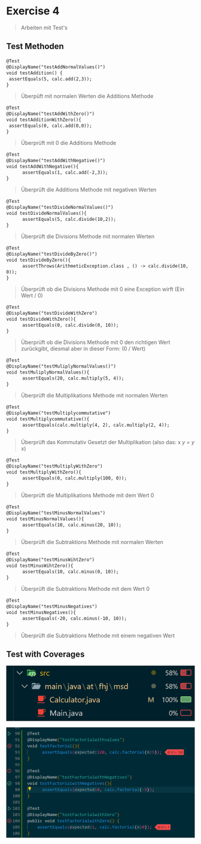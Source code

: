# Exercise 4

> Arbeiten mit Test's

## Test Methoden

```
@Test
@DisplayName("testAddNormalValues()")
void testAddition() {
 assertEquals(5, calc.add(2,3));
}
```

>Überpüft mit normalen Werten die Additions Methode

```
@Test
@DisplayName("testAddWithZero()")
void testAdditionWithZero(){
 assertEquals(0, calc.add(0,0));
}
```

>Überprüft mit 0 die Additions Methode

```
@Test
@DisplayName("testAddWithNegative()")
void testAddWithNegative(){
      assertEquals(1, calc.add(-2,3));
}
```

>Überprüft die Additions Methode mit negativen Werten

```
@Test
@DisplayName("testDivideNormalValues()")
void testDivideNormalValues(){
      assertEquals(5, calc.divide(10,2));
}
```

>Überprüft die Divisions Methode mit normalen Werten

```
@Test
@DisplayName("testDivideByZero()")
void testDivideByZero(){
      assertThrows(ArithmeticException.class , () -> calc.divide(10, 0));
}
```

>Überprüft ob die Divisions Methode mit 0 eine Exception wirft (Ein Wert / 0)

```
@Test
@DisplayName("testDivideWithZero")
void testDivideWithZero(){
      assertEquals(0, calc.divide(0, 10));
}
```

>Überprüft ob die Divisions Methode mit 0 den richtigen Wert zurückgibt, diesmal aber in dieser Form: (0 / Wert)

```
@Test
@DisplayName("testMuliplyNormalValues()")
void testMuliplyNormalValues(){
      assertEquals(20, calc.multiply(5, 4));
}
```

>Überprüft die Multiplikations Methode mit normalen Werten

```
@Test
@DisplayName("testMultiplycommutative")
void testMultiplycommutative(){
      assertEquals(calc.multiply(4, 2), calc.multiply(2, 4));
}
```

>Überprüft das Kommutativ Gesetzt der Multiplikation (also das: x *y = y* x)

```
@Test
@DisplayName("testMultiplyWithZero")
void testMultiplyWithZero(){
      assertEquals(0, calc.multiply(100, 0));
}
```

>Überprüft die Multiplikations Methode mit dem Wert 0

```
@Test
@DisplayName("testMinusNormalValues")
void testMinusNormalValues(){
      assertEquals(10, calc.minus(20, 10));
}
```

>Überprüft die Subtraktions Methode mit normalen Werten

```
@Test
@DisplayName("testMinusWihtZero")
void testMinusWihtZero(){
      assertEquals(10, calc.minus(0, 10));
}
```

>Überprüft die Subtraktions Methode mit dem Wert 0

```
@Test
@DisplayName("testMinusNegatives")
void testMinusNegatives(){
      assertEquals(-20, calc.minus(-10, 10));
}
```

>Überprüft die Subtraktions Methode mit einem negativen Wert

## Test with Coverages

![Test with Coverages](resources/images/ex4_1.png)

![Wrong Test](resources/images/ex4_2.png)
